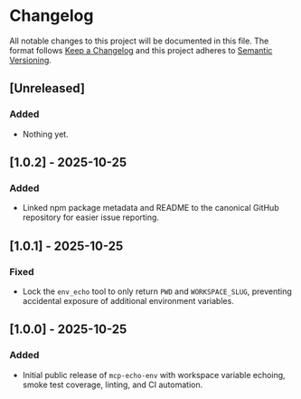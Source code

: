 # Changelog

All notable changes to this project will be documented in this file. The format
follows [Keep a Changelog](https://keepachangelog.com/en/1.1.0/) and this
project adheres to [Semantic Versioning](https://semver.org/spec/v2.0.0.html).

## [Unreleased]

### Added

- Nothing yet.

## [1.0.2] - 2025-10-25

### Added

- Linked npm package metadata and README to the canonical GitHub repository for
  easier issue reporting.

## [1.0.1] - 2025-10-25

### Fixed

- Lock the `env_echo` tool to only return `PWD` and `WORKSPACE_SLUG`, preventing
  accidental exposure of additional environment variables.

## [1.0.0] - 2025-10-25

### Added

- Initial public release of `mcp-echo-env` with workspace variable echoing,
  smoke test coverage, linting, and CI automation.
